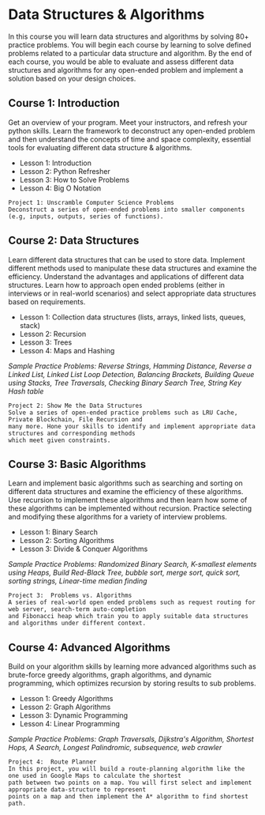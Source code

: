 # Data Structures & Algorithms
In this course you will learn data structures and algorithms by solving 80+ practice problems. You will begin each course by learning to solve defined problems related to a particular data structure and algorithm. By the end of each course, you would be able to evaluate and assess different data structures and algorithms for any open-ended problem and implement a solution based on your design choices.

## Course 1: Introduction

Get an overview of your program. Meet your instructors, and refresh your python skills. Learn the framework to
deconstruct any open-ended problem and then understand the concepts of time and space complexity, essential tools
for evaluating different data structure & algorithms.
- Lesson 1: Introduction
- Lesson 2: Python Refresher
- Lesson 3: How to Solve Problems
- Lesson 4: Big O Notation
```
Project 1: Unscramble Computer Science Problems
Deconstruct a series of open-ended problems into smaller components (e.g, inputs, outputs, series of functions).
```
## Course 2: Data Structures


Learn different data structures that can be used to store data. Implement different methods used to manipulate these
data structures and examine the efficiency. Understand the advantages and applications of different data structures.
Learn how to approach open ended problems (either in interviews or in real-world scenarios) and select appropriate
data structures based on requirements.
- Lesson 1: Collection data structures (lists, arrays, linked lists, queues, stack)
- Lesson 2: Recursion
- Lesson 3: Trees
- Lesson 4: Maps and Hashing

*Sample Practice Problems: Reverse Strings, Hamming Distance, Reverse a Linked List, Linked List Loop Detection,*
*Balancing Brackets, Building Queue using Stacks, Tree Traversals, Checking Binary Search Tree, String Key Hash*
*table*


```
Project 2: Show Me the Data Structures
Solve a series of open-ended practice problems such as LRU Cache, Private Blockchain, File Recursion and
many more. Hone your skills to identify and implement appropriate data structures and corresponding methods
which meet given constraints.
```
## Course 3: Basic Algorithms

Learn and implement basic algorithms such as searching and sorting on different data structures and examine the
efficiency of these algorithms. Use recursion to implement these algorithms and then learn how some of these
algorithms can be implemented without recursion. Practice selecting and modifying these algorithms for a variety of
interview problems.
- Lesson 1: Binary Search
- Lesson 2: Sorting Algorithms
- Lesson 3: Divide & Conquer Algorithms

*Sample Practice Problems: Randomized Binary Search, K-smallest elements using Heaps, Build Red-Black Tree,*
*bubble sort, merge sort, quick sort, sorting strings, Linear-time median finding*

```
Project 3: ​ Problems vs. Algorithms
A series of real-world open ended problems such as request routing for web server, search-term auto-completion
and Fibonacci heap which train you to apply suitable data structures and algorithms under different context.
```
## Course 4: Advanced Algorithms

Build on your algorithm skills by learning more advanced algorithms such as brute-force greedy algorithms, graph
algorithms, and dynamic programming, which optimizes recursion by storing results to sub problems.
- Lesson 1: Greedy Algorithms
- Lesson 2: Graph Algorithms
- Lesson 3: Dynamic Programming
- Lesson 4: Linear Programming

*Sample Practice Problems: Graph Traversals, Dijkstra's Algorithm, Shortest Hops, A Search, Longest Palindromic, subsequence, web crawler*

```
Project 4: ​ Route Planner
In this project, you will build a route-planning algorithm like the one used in Google Maps to calculate the shortest
path between two points on a map. You will first select and implement appropriate data-structure to represent
points on a map and then implement the A* algorithm to find shortest path.
```
